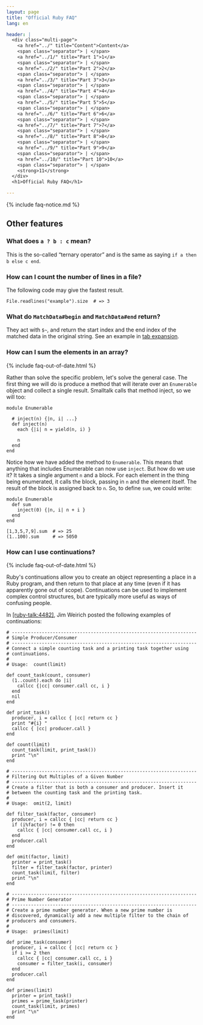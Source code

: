 ```yaml
---
layout: page
title: "Official Ruby FAQ"
lang: en

header: |
  <div class="multi-page">
    <a href="../" title="Content">Content</a>
    <span class="separator"> | </span>
    <a href="../1/" title="Part 1">1</a>
    <span class="separator"> | </span>
    <a href="../2/" title="Part 2">2</a>
    <span class="separator"> | </span>
    <a href="../3/" title="Part 3">3</a>
    <span class="separator"> | </span>
    <a href="../4/" title="Part 4">4</a>
    <span class="separator"> | </span>
    <a href="../5/" title="Part 5">5</a>
    <span class="separator"> | </span>
    <a href="../6/" title="Part 6">6</a>
    <span class="separator"> | </span>
    <a href="../7/" title="Part 7">7</a>
    <span class="separator"> | </span>
    <a href="../8/" title="Part 8">8</a>
    <span class="separator"> | </span>
    <a href="../9/" title="Part 9">9</a>
    <span class="separator"> | </span>
    <a href="../10/" title="Part 10">10</a>
    <span class="separator"> | </span>
    <strong>11</strong>
  </div>
  <h1>Official Ruby FAQ</h1>

---
```


{% include faq-notice.md %}

## Other features

### What does `a ? b : c` mean?

This is the so-called “ternary operator” and is the same as saying
`if a then b else c end`.

### How can I count the number of lines in a file?

The following code may give the fastest result.

~~~
File.readlines("example").size  # => 3
~~~

### What do `MatchData#begin` and `MatchData#end` return?

They act with `$~`, and return the start index and the end index of
the matched data in the original string. See an example in
[tab expansion](../9/#tab-expansion).

### How can I sum the elements in an array?

{% include faq-out-of-date.html %}

Rather than solve the specific problem, let's solve the general case.
The first thing we will do is produce a method that will iterate over
an `Enumerable` object and collect a single result. Smalltalk calls that
method inject, so we will too:

~~~
module Enumerable

  # inject(n) {|n, i| ...}
  def inject(n)
    each {|i| n = yield(n, i) }

    n
  end
end
~~~

Notice how we have added the method to `Enumerable`. This means that anything
that includes Enumerable can now use `inject`. But how do we use it? It takes
a single argument `n` and a block. For each element in the thing being
enumerated, it calls the block, passing in `n` and the element itself.
The result of the block is assigned back to `n`. So, to define `sum`,
we could write:

~~~
module Enumerable
  def sum
    inject(0) {|n, i| n + i }
  end
end

[1,3,5,7,9].sum  # => 25
(1..100).sum     # => 5050
~~~

### How can I use continuations?

{% include faq-out-of-date.html %}

Ruby's continuations allow you to create an object representing a place in a
Ruby program, and then return to that place at any time (even if it has
apparently gone out of scope). Continuations can be used to implement complex
control structures, but are typically more useful as ways of confusing people.

In [\[ruby-talk:4482\]][ruby-talk:4482], Jim Weirich posted the following
examples of continuations:

~~~
# --------------------------------------------------------------------
# Simple Producer/Consumer
# --------------------------------------------------------------------
# Connect a simple counting task and a printing task together using
# continuations.
#
# Usage:  count(limit)

def count_task(count, consumer)
  (1..count).each do |i|
    callcc {|cc| consumer.call cc, i }
  end
  nil
end

def print_task()
  producer, i = callcc { |cc| return cc }
  print "#{i} "
  callcc { |cc| producer.call }
end

def count(limit)
  count_task(limit, print_task())
  print "\n"
end
~~~


~~~
# --------------------------------------------------------------------
# Filtering Out Multiples of a Given Number
# --------------------------------------------------------------------
# Create a filter that is both a consumer and producer. Insert it
# between the counting task and the printing task.
#
# Usage:  omit(2, limit)

def filter_task(factor, consumer)
  producer, i = callcc { |cc| return cc }
  if (i%factor) != 0 then
    callcc { |cc| consumer.call cc, i }
  end
  producer.call
end

def omit(factor, limit)
  printer = print_task()
  filter = filter_task(factor, printer)
  count_task(limit, filter)
  print "\n"
end
~~~


~~~
# --------------------------------------------------------------------
# Prime Number Generator
# --------------------------------------------------------------------
# Create a prime number generator. When a new prime number is
# discovered, dynamically add a new multiple filter to the chain of
# producers and consumers.
#
# Usage:  primes(limit)

def prime_task(consumer)
  producer, i = callcc { |cc| return cc }
  if i >= 2 then
    callcc { |cc| consumer.call cc, i }
    consumer = filter_task(i, consumer)
  end
  producer.call
end

def primes(limit)
  printer = print_task()
  primes = prime_task(printer)
  count_task(limit, primes)
  print "\n"
end
~~~

[ruby-talk:4482]: http://blade.nagaokaut.ac.jp/cgi-bin/scat.rb/ruby/ruby-talk/4482
